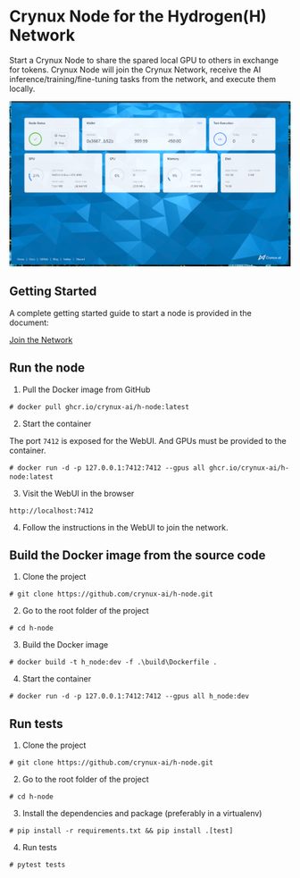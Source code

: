 # Crynux Node for the Hydrogen(H) Network

Start a Crynux Node to share the spared local GPU to others in exchange for tokens. Crynux Node will join the Crynux Network, receive the AI inference/training/fine-tuning tasks from the network, and execute them locally.

![Crynux Node WebUI](./docs/webui.png)

## Getting Started

A complete getting started guide to start a node is provided in the document:

[Join the Network](https://docs.crynux.ai/node-hosting/join-the-network)

## Run the node

1. Pull the Docker image from GitHub

```shell
# docker pull ghcr.io/crynux-ai/h-node:latest
```

2. Start the container

The port ```7412``` is exposed for the WebUI. And GPUs must be provided to the container.

```shell
# docker run -d -p 127.0.0.1:7412:7412 --gpus all ghcr.io/crynux-ai/h-node:latest
```


3. Visit the WebUI in the browser
```
http://localhost:7412
```

4. Follow the instructions in the WebUI to join the network.

## Build the Docker image from the source code

1. Clone the project

```shell
# git clone https://github.com/crynux-ai/h-node.git
```

2. Go to the root folder of the project

```shell
# cd h-node
```

3. Build the Docker image

```shell
# docker build -t h_node:dev -f .\build\Dockerfile . 
```

4. Start the container

```shell
# docker run -d -p 127.0.0.1:7412:7412 --gpus all h_node:dev
```

## Run tests

1. Clone the project

```shell
# git clone https://github.com/crynux-ai/h-node.git
```

2. Go to the root folder of the project

```shell
# cd h-node
```

3. Install the dependencies and package (preferably in a virtualenv)

```shell
# pip install -r requirements.txt && pip install .[test]
```

4. Run tests 

```shell
# pytest tests
```
